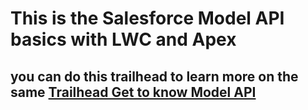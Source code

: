 # This is the Salesforce Model API basics with LWC and Apex

## you can do this trailhead to learn more on the same [Trailhead Get to know Model API](https://trailhead.salesforce.com/content/learn/modules/get-started-with-einstein-models-api)